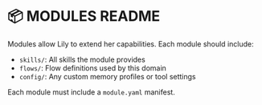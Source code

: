 # 📦 MODULES README

Modules allow Lily to extend her capabilities. Each module should include:

- `skills/`: All skills the module provides
- `flows/`: Flow definitions used by this domain
- `config/`: Any custom memory profiles or tool settings

Each module must include a `module.yaml` manifest.
